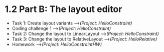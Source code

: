 # 1.2 Part B: The layout editor

* Task 1: Create layout variants  -->*(Project: HelloConstraint)*
* Coding challenge 1  -->*(Project: HelloConstraint)*
* Task 2: Change the layout to LinearLayout  -->*(Project: HelloConstraint)*
* Task 3: Change the layout to RelativeLayout  -->*(Project: HelloRelative)*
* Homework   -->*(Project: HelloConstraintHW)*
